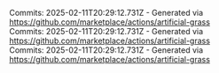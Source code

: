 Commits: 2025-02-11T20:29:12.731Z - Generated via https://github.com/marketplace/actions/artificial-grass
<br>
Commits: 2025-02-11T20:29:12.731Z - Generated via https://github.com/marketplace/actions/artificial-grass
<br>
Commits: 2025-02-11T20:29:12.731Z - Generated via https://github.com/marketplace/actions/artificial-grass
<br>
